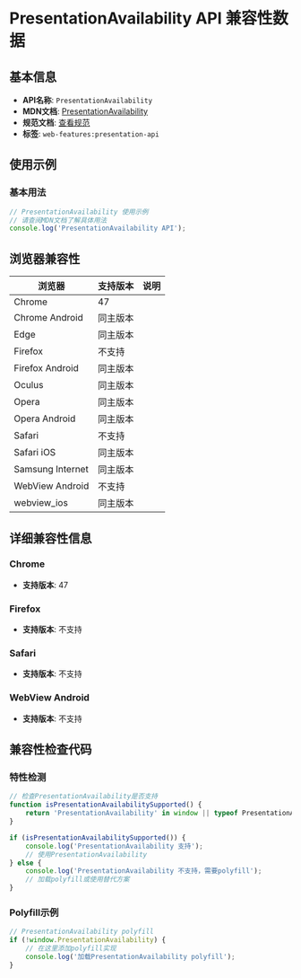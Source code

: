 # PresentationAvailability API 兼容性数据

## 基本信息

- **API名称**: `PresentationAvailability`
- **MDN文档**: [PresentationAvailability](https://developer.mozilla.org/docs/Web/API/PresentationAvailability)
- **规范文档**: [查看规范](https://w3c.github.io/presentation-api/#interface-presentationavailability)
- **标签**: `web-features:presentation-api`

## 使用示例

### 基本用法

```javascript
// PresentationAvailability 使用示例
// 请查阅MDN文档了解具体用法
console.log('PresentationAvailability API');
```

## 浏览器兼容性

| 浏览器 | 支持版本 | 说明 |
|--------|----------|------|
| Chrome | 47 |  |
| Chrome Android | 同主版本 |  |
| Edge | 同主版本 |  |
| Firefox | 不支持 |  |
| Firefox Android | 同主版本 |  |
| Oculus | 同主版本 |  |
| Opera | 同主版本 |  |
| Opera Android | 同主版本 |  |
| Safari | 不支持 |  |
| Safari iOS | 同主版本 |  |
| Samsung Internet | 同主版本 |  |
| WebView Android | 不支持 |  |
| webview_ios | 同主版本 |  |

## 详细兼容性信息

### Chrome

- **支持版本**: 47

### Firefox

- **支持版本**: 不支持

### Safari

- **支持版本**: 不支持

### WebView Android

- **支持版本**: 不支持

## 兼容性检查代码

### 特性检测

```javascript
// 检查PresentationAvailability是否支持
function isPresentationAvailabilitySupported() {
    return 'PresentationAvailability' in window || typeof PresentationAvailability !== 'undefined';
}

if (isPresentationAvailabilitySupported()) {
    console.log('PresentationAvailability 支持');
    // 使用PresentationAvailability
} else {
    console.log('PresentationAvailability 不支持，需要polyfill');
    // 加载polyfill或使用替代方案
}
```

### Polyfill示例

```javascript
// PresentationAvailability polyfill
if (!window.PresentationAvailability) {
    // 在这里添加polyfill实现
    console.log('加载PresentationAvailability polyfill');
}
```

